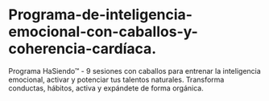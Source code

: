 # Programa-de-inteligencia-emocional-con-caballos-y-coherencia-cardíaca.
Programa HaSiendo™ - 9 sesiones con caballos para entrenar la inteligencia emocional, activar y potenciar tus talentos naturales. Transforma conductas, hábitos, activa y expándete de forma orgánica. 
